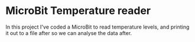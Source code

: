 # MicroBit Temperature reader

In this project I've coded a MicroBit to read temperature levels, and printing it out to a file after so we can analyse the data after.
